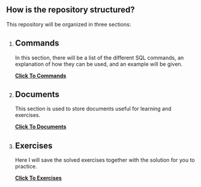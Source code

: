 ## How is the repository structured?

This repository will be organized in three sections:

1. ## Commands

    In this section, there will be a list of the different SQL commands, an explanation of how they can be used, and an example will be given.
        
    [**Click To Commands**](Commands.md)

2. ## Documents
    
    This section is used to store documents useful for learning and exercises.

    [**Click To Documents**](Documents.md)

3. ## Exercises
    
    Here I will save the solved exercises together with the solution for you to practice.

    [**Click To Exercises**](Exercises.md)